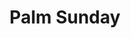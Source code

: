 ---
title: Palm Sunday
link: https://s3.amazonaws.com/podcast.lifestonechurch.net/2015-03-29.mp3
podcastLength: 00:52:04
speaker: Pastor Ben Helton
description: Palm Sunday
vimeoId: 123566140
---